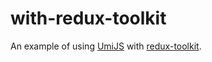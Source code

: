 # with-redux-toolkit

An example of using [UmiJS](https://umijs.org/zh-CN) with [redux-toolkit](https://redux-toolkit.js.org/).
